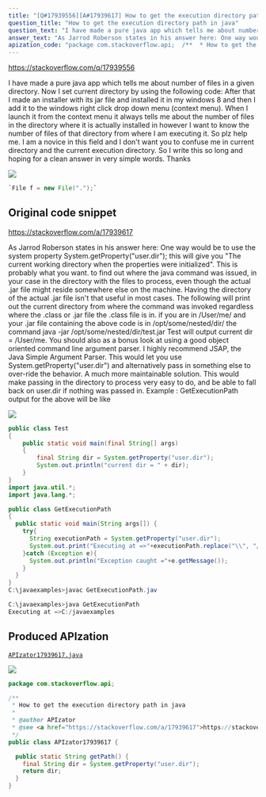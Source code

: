 ```yaml
---
title: "[Q#17939556][A#17939617] How to get the execution directory path in java"
question_title: "How to get the execution directory path in java"
question_text: "I have made a pure java app which tells me about number of files in a given directory. Now I set current directory by using the following code: After that I made an installer with its jar file and installed it in my windows 8 and then I add it to the windows right click drop down menu (context menu). When I launch it from the context menu it always tells me about the number of files in the directory where it is actually installed in however I want to know the number of files of that directory from where I am executing it. So plz help me. I am a novice in this field and I don't want you to confuse me in current directory and the current execution directory. So I write this so long and hoping for a clean answer in very simple words. Thanks"
answer_text: "As Jarrod Roberson states in his answer here: One way would be to use the system property System.getProperty(\"user.dir\"); this will give you \"The current   working directory when the properties were initialized\". This is   probably what you want. to find out where the java command was   issued, in your case in the directory with the files to process, even   though the actual .jar file might reside somewhere else on the   machine. Having the directory of the actual .jar file isn't that   useful in most cases. The following will print out the current directory from where the   command was invoked regardless where the .class or .jar file the   .class file is in. if you are in /User/me/ and your .jar file containing the above code   is in /opt/some/nested/dir/ the command java -jar   /opt/some/nested/dir/test.jar Test will output current dir =   /User/me. You should also as a bonus look at using a good object oriented   command line argument parser. I highly recommend JSAP, the Java   Simple Argument Parser. This would let you use   System.getProperty(\"user.dir\") and alternatively pass in something   else to over-ride the behavior. A much more maintainable solution.   This would make passing in the directory to process very easy to do,   and be able to fall back on user.dir if nothing was passed in. Example :  GetExecutionPath output for the above will be like"
apization_code: "package com.stackoverflow.api;  /**  * How to get the execution directory path in java  *  * @author APIzator  * @see <a href=\"https://stackoverflow.com/a/17939617\">https://stackoverflow.com/a/17939617</a>  */ public class APIzator17939617 {    public static String getPath() {     final String dir = System.getProperty(\"user.dir\");     return dir;   } }"
---
```


https://stackoverflow.com/q/17939556

I have made a pure java app which tells me about number of files in a given directory. Now I set current directory by using the following code:
After that I made an installer with its jar file and installed it in my windows 8 and then I add it to the windows right click drop down menu (context menu). When I launch it from the context menu it always tells me about the number of files in the directory where it is actually installed in however I want to know the number of files of that directory from where I am executing it.
So plz help me. I am a novice in this field and I don&#x27;t want you to confuse me in current directory and the current execution directory. So I write this so long and hoping for a clean answer in very simple words.
Thanks


<div class="code-logo"><img src="/stackoverflow.png" /></div>

```java
`File f = new File(".");`
```


## Original code snippet

https://stackoverflow.com/a/17939617

As Jarrod Roberson states in his answer here:
One way would be to use the system property
System.getProperty(&quot;user.dir&quot;); this will give you &quot;The current
  working directory when the properties were initialized&quot;. This is
  probably what you want. to find out where the java command was
  issued, in your case in the directory with the files to process, even
  though the actual .jar file might reside somewhere else on the
  machine. Having the directory of the actual .jar file isn&#x27;t that
  useful in most cases.
The following will print out the current directory from where the
  command was invoked regardless where the .class or .jar file the
  .class file is in.
if you are in /User/me/ and your .jar file containing the above code
  is in /opt/some/nested/dir/ the command java -jar
  /opt/some/nested/dir/test.jar Test will output current dir =
  /User/me.
You should also as a bonus look at using a good object oriented
  command line argument parser. I highly recommend JSAP, the Java
  Simple Argument Parser. This would let you use
  System.getProperty(&quot;user.dir&quot;) and alternatively pass in something
  else to over-ride the behavior. A much more maintainable solution.
  This would make passing in the directory to process very easy to do,
  and be able to fall back on user.dir if nothing was passed in.
Example :  GetExecutionPath
output for the above will be like

<div class="code-logo"><img src="/stackoverflow.png" /></div>

```java
public class Test
{
    public static void main(final String[] args)
    {
        final String dir = System.getProperty("user.dir");
        System.out.println("current dir = " + dir);
    }
}
import java.util.*;
import java.lang.*;

public class GetExecutionPath
{
  public static void main(String args[]) {
    try{
      String executionPath = System.getProperty("user.dir");
      System.out.print("Executing at =>"+executionPath.replace("\\", "/"));
    }catch (Exception e){
      System.out.println("Exception caught ="+e.getMessage());
    }
  }
}
C:\javaexamples>javac GetExecutionPath.jav

C:\javaexamples>java GetExecutionPath
Executing at =>C:/javaexamples
```

## Produced APIzation

[`APIzator17939617.java`](https://github.com/pasqualesalza/apization-temp/raw/main/data/search/APIzator17939617.java)

<div class="code-logo"><img src="/apizator.png" /></div>

```java
package com.stackoverflow.api;

/**
 * How to get the execution directory path in java
 *
 * @author APIzator
 * @see <a href="https://stackoverflow.com/a/17939617">https://stackoverflow.com/a/17939617</a>
 */
public class APIzator17939617 {

  public static String getPath() {
    final String dir = System.getProperty("user.dir");
    return dir;
  }
}

```